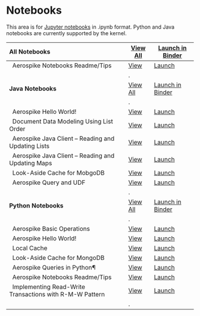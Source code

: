 # Notebooks

This area is for [Jupyter notebooks](https://jupyter.org/) in .ipynb format. Python and Java notebooks are currently supported by the kernel.


All Notebooks | [View All](https://github.com/aerospike/aerospike-dev-notebooks.docker/tree/main/notebooks) | [Launch in Binder](https://mybinder.org/v2/gh/aerospike/aerospike-dev-notebooks.docker/main?filepath=)
:-------- | ---- | ------
&nbsp; Aerospike Notebooks Readme/Tips | [View](https://github.com/aerospike/aerospike-dev-notebooks.docker/tree/main/notebooks/readme_tips.ipynb) | [Launch](https://mybinder.org/v2/gh/aerospike/aerospike-dev-notebooks.docker/main?filepath=readme_tips.ipynb)
 | | .
**Java  Notebooks** | [View All](https://github.com/aerospike/aerospike-dev-notebooks.docker/tree/main/notebooks/java) | [Launch in Binder](https://mybinder.org/v2/gh/aerospike/aerospike-dev-notebooks.docker/main?filepath=java)
 | | .
&nbsp; Aerospike Hello World! | [View](https://github.com/aerospike/aerospike-dev-notebooks.docker/tree/main/notebooks/java/hello_world.ipynb) | [Launch](https://mybinder.org/v2/gh/aerospike/aerospike-dev-notebooks.docker/main?filepath=java/hello_world.ipynb)
&nbsp; Document Data Modeling Using List Order | [View](https://github.com/aerospike/aerospike-dev-notebooks.docker/tree/main/notebooks/java/java-modeling_list_order.ipynb) | [Launch](https://mybinder.org/v2/gh/aerospike/aerospike-dev-notebooks.docker/main?filepath=java/java-modeling_list_order.ipynb)
&nbsp; Aerospike Java Client – Reading and Updating Lists | [View](https://github.com/aerospike/aerospike-dev-notebooks.docker/tree/main/notebooks/java/java-working_with_lists.ipynb) | [Launch](https://mybinder.org/v2/gh/aerospike/aerospike-dev-notebooks.docker/main?filepath=java/java-working_with_lists.ipynb)
&nbsp; Aerospike Java Client – Reading and Updating Maps | [View](https://github.com/aerospike/aerospike-dev-notebooks.docker/tree/main/notebooks/java/java-working_with_maps.ipynb) | [Launch](https://mybinder.org/v2/gh/aerospike/aerospike-dev-notebooks.docker/main?filepath=java/java-working_with_maps.ipynb)
&nbsp; Look-Aside Cache for MobgoDB | [View](https://github.com/aerospike/aerospike-dev-notebooks.docker/tree/main/notebooks/java/look_aside_cache_mongo.ipynb) | [Launch](https://mybinder.org/v2/gh/aerospike/aerospike-dev-notebooks.docker/main?filepath=java/look_aside_cache_mongo.ipynb)
&nbsp; Aerospike Query and UDF | [View](https://github.com/aerospike/aerospike-dev-notebooks.docker/tree/main/notebooks/java/query_udf.ipynb) | [Launch](https://mybinder.org/v2/gh/aerospike/aerospike-dev-notebooks.docker/main?filepath=java/query_udf.ipynb)
 | | .
**Python  Notebooks** | [View All](https://github.com/aerospike/aerospike-dev-notebooks.docker/tree/main/notebooks/python) | [Launch in Binder](https://mybinder.org/v2/gh/aerospike/aerospike-dev-notebooks.docker/main?filepath=python)
 | | .
&nbsp; Aerospike Basic Operations | [View](https://github.com/aerospike/aerospike-dev-notebooks.docker/tree/main/notebooks/python/basic_operations.ipynb) | [Launch](https://mybinder.org/v2/gh/aerospike/aerospike-dev-notebooks.docker/main?filepath=python/basic_operations.ipynb)
&nbsp; Aerospike Hello World! | [View](https://github.com/aerospike/aerospike-dev-notebooks.docker/tree/main/notebooks/python/hello_world.ipynb) | [Launch](https://mybinder.org/v2/gh/aerospike/aerospike-dev-notebooks.docker/main?filepath=python/hello_world.ipynb)
&nbsp; Local Cache | [View](https://github.com/aerospike/aerospike-dev-notebooks.docker/tree/main/notebooks/python/local_cache.ipynb) | [Launch](https://mybinder.org/v2/gh/aerospike/aerospike-dev-notebooks.docker/main?filepath=python/local_cache.ipynb)
&nbsp; Look-Aside Cache for MongoDB | [View](https://github.com/aerospike/aerospike-dev-notebooks.docker/tree/main/notebooks/python/look_aside_cache.ipynb) | [Launch](https://mybinder.org/v2/gh/aerospike/aerospike-dev-notebooks.docker/main?filepath=python/look_aside_cache.ipynb)
&nbsp; Aerospike Queries in Python¶ | [View](https://github.com/aerospike/aerospike-dev-notebooks.docker/tree/main/notebooks/python/query.ipynb) | [Launch](https://mybinder.org/v2/gh/aerospike/aerospike-dev-notebooks.docker/main?filepath=python/query.ipynb)
&nbsp; Aerospike Notebooks Readme/Tips | [View](https://github.com/aerospike/aerospike-dev-notebooks.docker/tree/main/notebooks/python/readme_tips.ipynb) | [Launch](https://mybinder.org/v2/gh/aerospike/aerospike-dev-notebooks.docker/main?filepath=python/readme_tips.ipynb)
&nbsp; Implementing Read-Write Transactions with R-M-W Pattern | [View](https://github.com/aerospike/aerospike-dev-notebooks.docker/tree/main/notebooks/python/transactions_rmw_pattern.ipynb) | [Launch](https://mybinder.org/v2/gh/aerospike/aerospike-dev-notebooks.docker/main?filepath=python/transactions_rmw_pattern.ipynb)
 | | .
